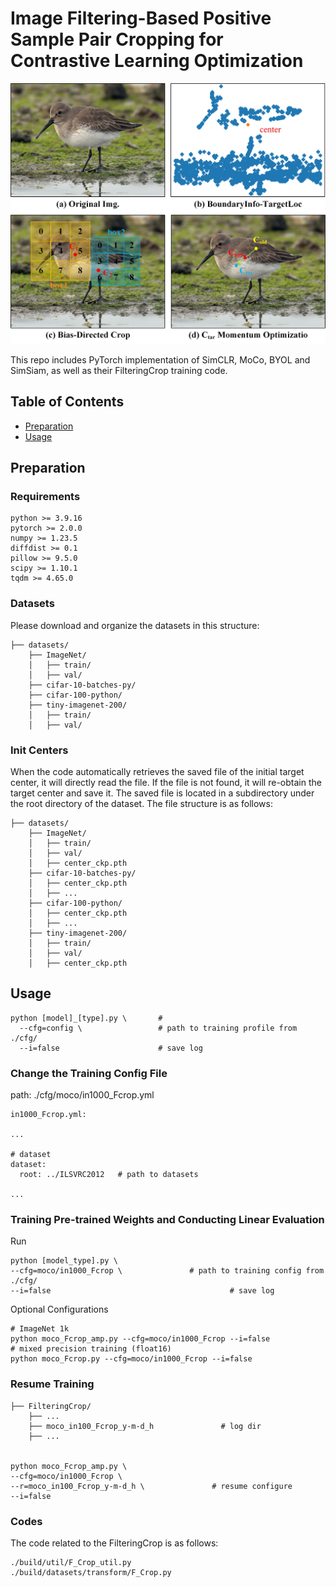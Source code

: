 # Image Filtering-Based Positive Sample Pair Cropping for Contrastive Learning Optimization

[//]: # (![banner]&#40;&#41;)

![badge](pic/github.jpg)

[//]: # (![badge]&#40;&#41;)
[//]: # ([![license]&#40;https://img.shields.io/github/license/:user/:repo.svg&#41;]&#40;LICENSE&#41;)
[//]: # ([![standard-readme compliant]&#40;https://img.shields.io/badge/readme%20style-standard-brightgreen.svg?style=flat-square&#41;]&#40;https://github.com/RichardLitt/standard-readme&#41;)

This repo includes PyTorch implementation of SimCLR, MoCo, BYOL and SimSiam, as well as their FilteringCrop training code.

## Table of Contents

- [Preparation](#Preparation)
- [Usage](#usage)

[//]: # (- [Contributing]&#40;#contributing&#41;)


## Preparation

### Requirements

```
python >= 3.9.16
pytorch >= 2.0.0
numpy >= 1.23.5
diffdist >= 0.1
pillow >= 9.5.0
scipy >= 1.10.1
tqdm >= 4.65.0
```

### Datasets
Please download and organize the datasets in this structure:

```
├── datasets/
    ├── ImageNet/
    │   ├── train/ 
    │   ├── val/
    ├── cifar-10-batches-py/
    ├── cifar-100-python/
    ├── tiny-imagenet-200/
    │   ├── train/
    │   ├── val/
```

### Init Centers
When the code automatically retrieves the saved file of the initial target center, it will directly read the file. If the file is not found, it will re-obtain the target center and save it. The saved file is located in a subdirectory under the root directory of the dataset. The file structure is as follows:

```
├── datasets/
    ├── ImageNet/
    │   ├── train/ 
    │   ├── val/
    │   ├── center_ckp.pth
    ├── cifar-10-batches-py/
    │   ├── center_ckp.pth
    │   ├── ...
    ├── cifar-100-python/
    │   ├── center_ckp.pth
    │   ├── ...
    ├── tiny-imagenet-200/
    │   ├── train/
    │   ├── val/
    │   ├── center_ckp.pth
```



## Usage

```
python [model]_[type].py \       #
  --cfg=config \                 # path to training profile from ./cfg/
  --i=false                      # save log
```
### Change the Training Config File

path: ./cfg/moco/in1000_Fcrop.yml
```
in1000_Fcrop.yml:

...

# dataset
dataset:
  root: ../ILSVRC2012   # path to datasets

...
```
### Training Pre-trained Weights and Conducting Linear Evaluation
Run
```
python [model_type].py \            
--cfg=moco/in1000_Fcrop \               # path to training config from ./cfg/
--i=false                                        # save log
```
Optional Configurations
```
# ImageNet 1k
python moco_Fcrop_amp.py --cfg=moco/in1000_Fcrop --i=false               # mixed precision training (float16)
python moco_Fcrop.py --cfg=moco/in1000_Fcrop --i=false
```

### Resume Training

```
├── FilteringCrop/
    ├── ...
    ├── moco_in100_Fcrop_y-m-d_h               # log dir
    ├── ...


python moco_Fcrop_amp.py \
--cfg=moco/in1000_Fcrop \
--r=moco_in100_Fcrop_y-m-d_h \               # resume configure
--i=false
```

### Codes

The code related to the FilteringCrop is as follows: 
```
./build/util/F_Crop_util.py 
./build/datasets/transform/F_Crop.py
```

